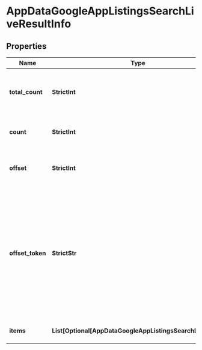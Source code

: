 # AppDataGoogleAppListingsSearchLiveResultInfo


## Properties

| Name | Type | Description | Notes |
|------------ | ------------- | ------------- | -------------|
**total_count** | **StrictInt** | the total number of relevant results in the database |[optional]|
**count** | **StrictInt** | the number of items in the results array |[optional]|
**offset** | **StrictInt** | offset in the results array of returned apps |[optional]|
**offset_token** | **StrictStr** | token for subsequent requests<br>you can use this parameter in the POST request to avoid timeouts while trying to obtain over 100,000 results in a single request |[optional]|
**items** | **List[Optional[AppDataGoogleAppListingsSearchLiveItem]]** | array of apps and related data |[optional]|